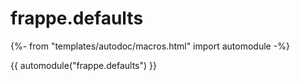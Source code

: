# frappe.defaults

{%- from "templates/autodoc/macros.html" import automodule -%}

{{ automodule("frappe.defaults") }}